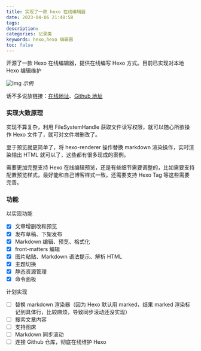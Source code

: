 ```yaml
---
title: 实现了一款 hexo 在线编辑器
date: 2023-04-06 21:48:58
tags:
description:
categories: 记录类
keywords: hexo,hexo 编辑器
toc: false
---
```


开源了一款 Hexo 在线编辑器，提供在线编写 Hexo 方式。目前已实现对本地 Hexo 编辑维护

![Img](/images/img_20230406220102_1.png) _示例_

<!-- more -->

话不多说放链接：[在线地址](https://web-hexo-editor.imalun.com)、[Github 地址](https://github.com/MaLuns/hexo-editor)

### 实现大致原理

实现不算复杂，利用 FileSystemHandle 获取文件读写权限，就可以随心所欲操作 Hexo 文件了，就可对文件增删改了。

至于预览就更简单了，将 hexo-renderer 操作替换 markdown 渲染操作，实时渲染输出 HTML 就可以了，这些都有很多现成的案例。

需要更加完整支持 Hexo 在线编辑预览，还是有些细节需要调整的，比如需要支持配置预览样式，最好能和自己博客样式一致，还需要支持 Hexo Tag 等这些需要完善。

### 功能

以实现功能

- [x] 文章增删改和预览
- [x] 发布草稿、下架发布
- [x] Markdown 编辑、预览、格式化
- [x] front-matters 编辑
- [x] 图片粘贴、Markdown 语法提示、解析 HTML
- [x] 主题切换
- [x] 静态资源管理
- [x] 命令面板

计划实现

- [ ] 替换 markdown 渲染器（因为 Hexo 默认用 marked，结果 marked 渲染标记到具体行，比较麻烦，导致同步滚动还没实现）
- [ ] 搜索文章内容
- [ ] 支持图床
- [ ] Markdown 同步滚动
- [ ] 连接 Github 仓库，彻底在线维护 Hexo
